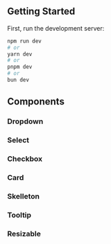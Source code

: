 

## Getting Started

First, run the development server:

```bash
npm run dev
# or
yarn dev
# or
pnpm dev
# or
bun dev
```

## Components

### Dropdown 

### Select

### Checkbox 

### Card

### Skelleton

### Tooltip

### Resizable 


